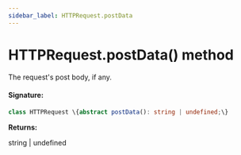 ```yaml
---
sidebar_label: HTTPRequest.postData
---
```


# HTTPRequest.postData() method

The request's post body, if any.

#### Signature:

```typescript
class HTTPRequest \{abstract postData(): string | undefined;\}
```

**Returns:**

string \| undefined
